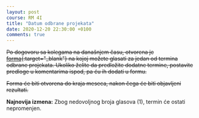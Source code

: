 ```yaml
---
layout: post
course: RM 4I
title: "Datum odbrane projekata"
date: 2020-12-20 22:30:00 +0100
comments: true
---
```


~~Po dogovoru sa kolegama na današnjem času, otvorena je 
[forma](https://forms.gle/s3bNmonosPavyp45A){:target="_blank"}
na kojoj možete glasati za jedan od termina odbrane projekata. 
Ukoliko želite da predložite dodatne termine, postavite predloge
u komentarima ispod, pa ću ih dodati u formu.~~

~~Forma će biti otvorena do kraja meseca, nakon čega će biti objavljeni
rezultati.~~

**Najnovija izmena:** Zbog nedovoljnog broja glasova (1), termin će ostati nepromenjen.
